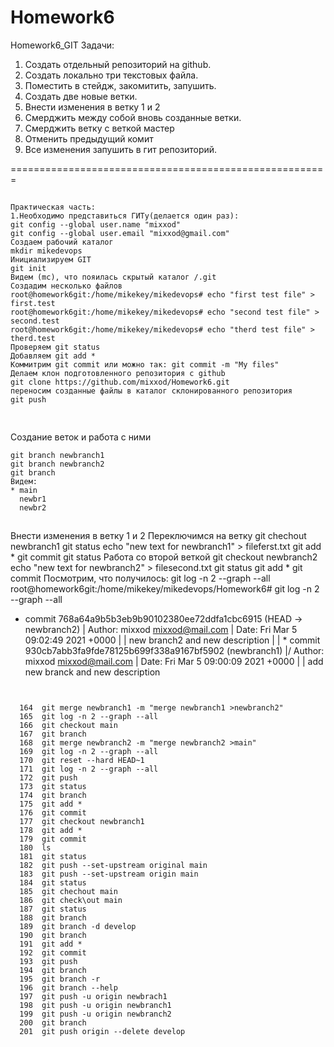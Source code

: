 # Homework6
Homework6_GIT
Задачи:
1. Создать отдельный репозиторий на github.
2. Создать локально три текстовых файла.
3. Поместить в стейдж, закомитить, запушить.
4. Создать две новые ветки.
5. Внести изменения в ветку 1 и 2 
6. Смерджить между собой вновь созданные ветки.
7. Смерджить ветку с веткой мастер
8. Отменить предыдущий комит
9. Все изменения запушить в гит репозиторий.

=======================================================
##
```
Практическая часть:
1.Необходимо представиться ГИТу(делается один раз):
git config --global user.name "mixxod"
git config --global user.email "mixxod@gmail.com"
Создаем рабочий каталог
mkdir mikedevops
Инициализируем GIT
git init
Видем (mc), что пояилась скрытый каталог /.git
Создадим несколько файлов 
root@homework6git:/home/mikekey/mikedevops# echo "first test file" > first.test
root@homework6git:/home/mikekey/mikedevops# echo "second test file" > second.test
root@homework6git:/home/mikekey/mikedevops# echo "therd test file" > therd.test
Проверяем git status
Добавляем git add *
Коммитрим git commit или можно так: git commit -m "My files"
Делаем клон подготовленного репозитория c github
git clone https://github.com/mixxod/Homework6.git
переносим созданные файлы в каталог склонированного репозитория
git push


```
##
Создание веток и работа с ними
```
git branch newbranch1
git branch newbranch2
git branch
Видем:
* main
  newbr1
  newbr2
```
##
Bнести изменения в ветку 1 и 2
Переключимся на ветку
git chechout newbranch1
git status
echo "new text for newbranch1" > fileferst.txt
git add *
git commit
git status
Работа со второй веткой
git checkout newbranch2
echo "new text for newbranch2" > filesecond.txt
git status
git add *
git commit
Посмотрим, что получилось:
git log -n 2 --graph --all
root@homework6git:/home/mikekey/mikedevops/Homework6# git log -n 2 --graph --all
* commit 768a64a9b5b3eb9b90102380ee72ddfa1cbc6915 (HEAD -> newbranch2)
| Author: mixxod <mixxod@mail.com>
| Date:   Fri Mar 5 09:02:49 2021 +0000
|
|     new branch2 and new description
|
| * commit 930cb7abb3fa9fde78125b699f338a9167bf5902 (newbranch1)
|/  Author: mixxod <mixxod@mail.com>
|   Date:   Fri Mar 5 09:00:09 2021 +0000
|
|       add new branck and new description
```


  164  git merge newbranch1 -m "merge newbranch1 >newbranch2"
  165  git log -n 2 --graph --all
  166  git checkout main
  167  git branch
  168  git merge newbranch2 -m "merge newbranch2 >main"
  169  git log -n 2 --graph --all
  170  git reset --hard HEAD~1
  171  git log -n 2 --graph --all
  172  git push
  173  git status
  174  git branch
  175  git add *
  176  git commit
  177  git checkout newbranch1
  178  git add *
  179  git commit
  180  ls
  181  git status
  182  git push --set-upstream original main
  183  git push --set-upstream origin main
  184  git status
  185  git chechout main
  186  git check\out main
  187  git status
  188  git branch
  189  git branch -d develop
  190  git branch
  191  git add *
  192  git commit
  193  git push
  194  git branch
  195  git branch -r
  196  git branch --help
  197  git push -u origin newbrach1
  198  git push -u origin newbranch1
  199  git push -u origin newbranch2
  200  git branch
  201  git push origin --delete develop

